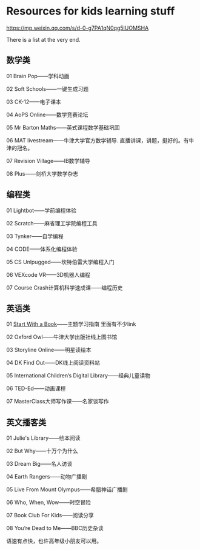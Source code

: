 # Resources for kids learning stuff

https://mp.weixin.qq.com/s/d-0-g7PA1qN0qg5IUOMSHA

There is a list at the very end. 



## 数学类

01 Brain Pop——学科动画

02 Soft Schools——一键生成习题

03 CK-12——电子课本

04 AoPS Online——数学竞赛论坛

05 Mr Barton Maths——英式课程数学基础巩固

06 MAT livestream——牛津大学官方数学辅导. 直播讲课，讲题，挺好的。有牛津的冠名。

07 Revision Village——IB数学辅导

08 Plus——剑桥大学数学杂志



## 编程类

01 Lightbot——学前编程体验

02 Scratch——麻省理工学院编程工具

03 Tynker——自学编程

04 CODE——体系化编程体验

05 CS Unlpugged——坎特伯雷大学编程入门

06 VEXcode VR——3D机器人编程

07 Course Crash计算机科学速成课——编程历史



## 英语类

01 [Start With a Book](https://www.startwithabook.org/)——主题学习指南  里面有不少link

02 Oxford Owl——牛津大学出版社线上图书馆

03 Storyline Online——明星读绘本

04 DK Find Out——DK线上阅读资料站

05 International Children’s Digital Library——经典儿童读物

06 TED-Ed——动画课程

07 MasterClass大师写作课——名家谈写作



## 英文播客类

01 Julie's Library——绘本阅读

02 But Why——十万个为什么

03 Dream Big——名人访谈

04 Earth Rangers——动物广播剧

05 Live From Mount Olympus——希腊神话广播剧

06 Who, When, Wow——时空冒险

07 Book Club For Kids——阅读分享

08 You’re Dead to Me——BBC历史杂谈

语速有点快，也许高年级小朋友可以用。

